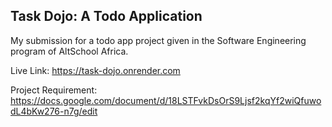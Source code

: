 ## Task Dojo: A Todo Application
My submission for a todo app project given in the Software Engineering program of AltSchool Africa.

Live Link: https://task-dojo.onrender.com

Project Requirement: https://docs.google.com/document/d/18LSTFvkDsOrS9Ljsf2kqYf2wiQfuwodL4bKw276-n7g/edit
